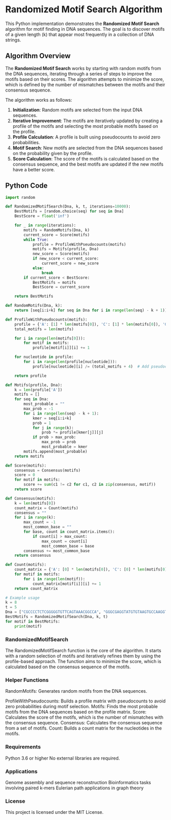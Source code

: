 # Randomized Motif Search Algorithm

This Python implementation demonstrates the **Randomized Motif Search** algorithm for motif finding in DNA sequences. The goal is to discover motifs of a given length \(k\) that appear most frequently in a collection of DNA strings.

## Algorithm Overview

The **Randomized Motif Search** works by starting with random motifs from the DNA sequences, iterating through a series of steps to improve the motifs based on their scores. The algorithm attempts to minimize the score, which is defined by the number of mismatches between the motifs and their consensus sequence.

The algorithm works as follows:

1. **Initialization**: Random motifs are selected from the input DNA sequences.
2. **Iterative Improvement**: The motifs are iteratively updated by creating a profile of the motifs and selecting the most probable motifs based on the profile.
3. **Profile Calculation**: A profile is built using pseudocounts to avoid zero probabilities.
4. **Motif Search**: New motifs are selected from the DNA sequences based on the probability given by the profile.
5. **Score Calculation**: The score of the motifs is calculated based on the consensus sequence, and the best motifs are updated if the new motifs have a better score.

## Python Code

```python
import random

def RandomizedMotifSearch(Dna, k, t, iterations=10000):
    BestMotifs = [random.choice(seq) for seq in Dna]
    BestScore = float('inf')

    for _ in range(iterations):
        motifs = RandomMotifs(Dna, k)
        current_score = Score(motifs)
        while True:
            profile = ProfileWithPseudocounts(motifs)
            motifs = Motifs(profile, Dna)
            new_score = Score(motifs)
            if new_score < current_score:
                current_score = new_score
            else:
                break
        if current_score < BestScore:
            BestMotifs = motifs
            BestScore = current_score

    return BestMotifs

def RandomMotifs(Dna, k):
    return [seq[i:i+k] for seq in Dna for i in range(len(seq) - k + 1)]

def ProfileWithPseudocounts(motifs):
    profile = {'A': [1] * len(motifs[0]), 'C': [1] * len(motifs[0]), 'G': [1] * len(motifs[0]), 'T': [1] * len(motifs[0])}
    total_motifs = len(motifs)

    for i in range(len(motifs[0])):
        for motif in motifs:
            profile[motif[i]][i] += 1

    for nucleotide in profile:
        for i in range(len(profile[nucleotide])):
            profile[nucleotide][i] /= (total_motifs + 4)  # Add pseudocounts

    return profile

def Motifs(profile, Dna):
    k = len(profile['A'])
    motifs = []
    for seq in Dna:
        most_probable = ""
        max_prob = -1
        for i in range(len(seq) - k + 1):
            kmer = seq[i:i+k]
            prob = 1
            for j in range(k):
                prob *= profile[kmer[j]][j]
            if prob > max_prob:
                max_prob = prob
                most_probable = kmer
        motifs.append(most_probable)
    return motifs

def Score(motifs):
    consensus = Consensus(motifs)
    score = 0
    for motif in motifs:
        score += sum(c1 != c2 for c1, c2 in zip(consensus, motif))
    return score

def Consensus(motifs):
    k = len(motifs[0])
    count_matrix = Count(motifs)
    consensus = ""
    for i in range(k):
        max_count = -1
        most_common_base = ""
        for base, count in count_matrix.items():
            if count[i] > max_count:
                max_count = count[i]
                most_common_base = base
        consensus += most_common_base
    return consensus

def Count(motifs):
    count_matrix = {'A': [0] * len(motifs[0]), 'C': [0] * len(motifs[0]), 'G': [0] * len(motifs[0]), 'T': [0] * len(motifs[0])}
    for motif in motifs:
        for i in range(len(motif)):
            count_matrix[motif[i]][i] += 1
    return count_matrix

# Example usage
k = 8
t = 5
Dna = ["CGCCCCTCTCGGGGGTGTTCAGTAAACGGCCA", "GGGCGAGGTATGTGTAAGTGCCAAGGTGCCAG", "TAGTACCGAGACCGAAAGAAGTATACAGGCGT", "TAGATCAAGTTTCAGGTGCACGTCGGTGAACC", "AATCCACCAGCTCCACGTGCAATGTTGGCCTA"]
BestMotifs = RandomizedMotifSearch(Dna, k, t)
for motif in BestMotifs:
    print(motif) 
```
### RandomizedMotifSearch
The RandomizedMotifSearch function is the core of the algorithm. It starts with a random selection of motifs and iteratively refines them by using the profile-based approach. The function aims to minimize the score, which is calculated based on the consensus sequence of the motifs.

### Helper Functions
RandomMotifs: Generates random motifs from the DNA sequences.

ProfileWithPseudocounts: Builds a profile matrix with pseudocounts to avoid zero probabilities during motif selection.
Motifs: Finds the most probable motifs from the DNA sequences based on the profile matrix.
Score: Calculates the score of the motifs, which is the number of mismatches with the consensus sequence.
Consensus: Calculates the consensus sequence from a set of motifs.
Count: Builds a count matrix for the nucleotides in the motifs.

### Requirements
Python 3.6 or higher
No external libraries are required.

### Applications
Genome assembly and sequence reconstruction
Bioinformatics tasks involving paired k-mers
Eulerian path applications in graph theory

### License
This project is licensed under the MIT License.

